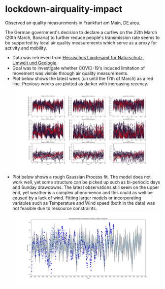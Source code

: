 # lockdown-airquality-impact
Observed air quality measurements in Frankfurt am Main, DE area.

The German government's decision to declare a curfew on the 22th March (20th March, Bavaria) 
to further reduce people's transmission rate seems to be supported by 
local air quality measurements which serve as a proxy for activity and mobility.

- Data was retrieved from [Hessisches Landesamt für Naturschutz, Umwelt und Geologie](https://www.hlnug.de/messwerte/luft/recherche-1).
- Goal was to investigate whether COVID-19's induced limitation of movement was visible through air quality measurements.
- Plot below shows the latest week (un until the 17th of March) as a red line. Previous weeks are plotted as darker with increasing recency.
![Recent Air Quality Measurements, Frankfurt, per Week](https://raw.githubusercontent.com/DarioHett/lockdown-airquality-impact/master/output.png "Air Quality Frankfurt")
- Plot below shows a rough Gaussian Process fit. The model does not work well, yet some structure can be picked up such as bi-periodic days and Sunday drawdowns.
The latest observations still seem on the upper end, yet weather is a complex phenomenon and this could as well be caused by a lack of wind. 
Fitting larger models or incorporating variables such as Temperature and Wind speed (both in the data) was not feasible due to ressource constraints.
![Gaussian Process](https://raw.githubusercontent.com/DarioHett/lockdown-airquality-impact/master/gp.png)

